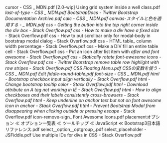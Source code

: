 cursor - CSS _ MDN.pdf
[2.0-wip] Using grid system inside a well class.pdf
_last-of-type - CSS _ MDN.pdf
BootstrapDocs - Twitter Bootstrap Documentation Archive.pdf
calc - CSS _ MDN.pdf
canvas-スタイルと色を適用する - _ MDN.pdf
css - Getting the button into the top right corner inside the div box - Stack Overflow.pdf
css - How to make a div have a fixed size_ - Stack Overflow.pdf
css - How to put scrollbar only for modal-body in bootstrap modal dialog - Stack Overflow.pdf
css - HTML table_ column width percentage - Stack Overflow.pdf
css - Make a DIV fill an entire table cell - Stack Overflow.pdf
css - Put an icon after list item with _after and font awesome - Stack Overflow.pdf
css - Statically rotate font-awesome icons - Stack Overflow.pdf
css - Twitter Bootstrap remove table row highlight with row stripes - Stack Overflow.pdf
CSS Floating Menu.pdf
CSSの変数を使う - CSS _ MDN.pdf
Edit fiddle-round-table.pdf
font-size - CSS _ MDN.pdf
html - Bootstrap checkbox input align vertically - Stack Overflow.pdf
html - Change bootstrap tooltip color - Stack Overflow.pdf
html - Download attribute on A tag not working in IE - Stack Overflow.pdf
html - How to align checkboxes and their labels consistently cross-browsers - Stack Overflow.pdf
html - Keep underline on anchor text but not on font awesome icon in anchor - Stack Overflow.pdf
html - Prevent Bootstrap Modal from disappearing when clicking outside or pressing escape_ - Stack Overflow.pdf
icon-remove-sign_ Font Awesome Icons.pdf
placementオプション ≪ オプション一覧表 ≪ ツールチップ ≪ JavaScript ≪ Bootstrap3日本語リファレンス.pdf
select__option__optgroup_.pdf
select_placeholder - JSFiddle.pdf
Use multiple IDs for divs in CSS - Stack Overflow.pdf
